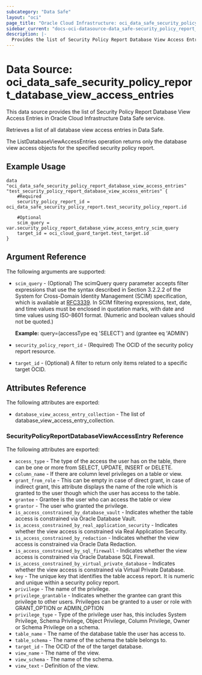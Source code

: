 ```yaml
---
subcategory: "Data Safe"
layout: "oci"
page_title: "Oracle Cloud Infrastructure: oci_data_safe_security_policy_report_database_view_access_entries"
sidebar_current: "docs-oci-datasource-data_safe-security_policy_report_database_view_access_entries"
description: |-
  Provides the list of Security Policy Report Database View Access Entries in Oracle Cloud Infrastructure Data Safe service
---
```


# Data Source: oci_data_safe_security_policy_report_database_view_access_entries
This data source provides the list of Security Policy Report Database View Access Entries in Oracle Cloud Infrastructure Data Safe service.

Retrieves a list of all database view access entries in Data Safe.

The ListDatabaseViewAccessEntries operation returns only the database view access objects for the specified security policy report.


## Example Usage

```hcl
data "oci_data_safe_security_policy_report_database_view_access_entries" "test_security_policy_report_database_view_access_entries" {
	#Required
	security_policy_report_id = oci_data_safe_security_policy_report.test_security_policy_report.id

	#Optional
	scim_query = var.security_policy_report_database_view_access_entry_scim_query
	target_id = oci_cloud_guard_target.test_target.id
}
```

## Argument Reference

The following arguments are supported:

* `scim_query` - (Optional) The scimQuery query parameter accepts filter expressions that use the syntax described in Section 3.2.2.2 of the System for Cross-Domain Identity Management (SCIM) specification, which is available at [RFC3339](https://tools.ietf.org/html/draft-ietf-scim-api-12). In SCIM filtering expressions, text, date, and time values must be enclosed in quotation marks, with date and time values using ISO-8601 format. (Numeric and boolean values should not be quoted.)

	**Example:** query=(accessType eq 'SELECT') and (grantee eq 'ADMIN') 
* `security_policy_report_id` - (Required) The OCID of the security policy report resource.
* `target_id` - (Optional) A filter to return only items related to a specific target OCID.


## Attributes Reference

The following attributes are exported:

* `database_view_access_entry_collection` - The list of database_view_access_entry_collection.

### SecurityPolicyReportDatabaseViewAccessEntry Reference

The following attributes are exported:

* `access_type` - The type of the access the user has on the table, there can be one or more from SELECT, UPDATE, INSERT or DELETE. 
* `column_name` - If there are column level privileges on a table or view.
* `grant_from_role` - This can be empty in case of direct grant, in case of indirect grant, this attribute displays the name of the  role which is granted to the user though which the user has access to the table. 
* `grantee` - Grantee is the user who can access the table or view
* `grantor` - The user who granted the privilege.
* `is_access_constrained_by_database_vault` - Indicates whether the table access is constrained via Oracle Database Vault.
* `is_access_constrained_by_real_application_security` - Indicates whether the view access is constrained via Real Application Security.
* `is_access_constrained_by_redaction` - Indicates whether the view access is constrained via Oracle Data Redaction.
* `is_access_constrained_by_sql_firewall` - Indicates whether the view access is constrained via Oracle Database SQL Firewall.
* `is_access_constrained_by_virtual_private_database` - Indicates whether the view access is constrained via Virtual Private Database.
* `key` - The unique key that identifies the table access report. It is numeric and unique within a security policy report.
* `privilege` - The name of the privilege.
* `privilege_grantable` - Indicates whether the grantee can grant this privilege to other users. Privileges can be granted to a user or role with  GRANT_OPTION or ADMIN_OPTION 
* `privilege_type` - Type of the privilege user has, this includes System Privilege, Schema Privilege, Object Privilege, Column Privilege, Owner or Schema Privilege on a schema. 
* `table_name` - The name of the database table the user has access to.
* `table_schema` - The name of the schema the table belongs to.
* `target_id` - The OCID of the of the  target database.
* `view_name` - The name of the view.
* `view_schema` - The name of the schema.
* `view_text` - Definition of the view.

